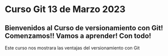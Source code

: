# Curso Git 13 de Marzo 2023

## Bienvenidos al Curso de versionamiento con Git! Comenzamos!! Vamos a aprender! Con todo!

Este curso nos mostrara las ventajas del versionamiento con Git
